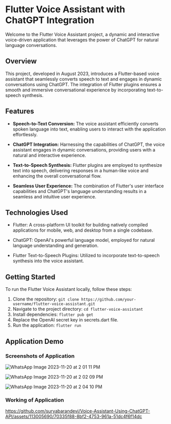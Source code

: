 

# Flutter Voice Assistant with ChatGPT Integration

Welcome to the Flutter Voice Assistant project, a dynamic and interactive voice-driven application that leverages the power of ChatGPT for natural language conversations.

## Overview

This project, developed in August 2023, introduces a Flutter-based voice assistant that seamlessly converts speech to text and engages in dynamic conversations using ChatGPT. The integration of Flutter plugins ensures a smooth and immersive conversational experience by incorporating text-to-speech synthesis.

## Features

- **Speech-to-Text Conversion:** The voice assistant efficiently converts spoken language into text, enabling users to interact with the application effortlessly.

- **ChatGPT Integration:** Harnessing the capabilities of ChatGPT, the voice assistant engages in dynamic conversations, providing users with a natural and interactive experience.

- **Text-to-Speech Synthesis:** Flutter plugins are employed to synthesize text into speech, delivering responses in a human-like voice and enhancing the overall conversational flow.

- **Seamless User Experience:** The combination of Flutter's user interface capabilities and ChatGPT's language understanding results in a seamless and intuitive user experience.

## Technologies Used

- Flutter: A cross-platform UI toolkit for building natively compiled applications for mobile, web, and desktop from a single codebase.

- ChatGPT: OpenAI's powerful language model, employed for natural language understanding and generation.

- Flutter Text-to-Speech Plugins: Utilized to incorporate text-to-speech synthesis into the voice assistant.

## Getting Started

To run the Flutter Voice Assistant locally, follow these steps:

1. Clone the repository: `git clone https://github.com/your-username/flutter-voice-assistant.git`
2. Navigate to the project directory: `cd flutter-voice-assistant`
3. Install dependencies: `flutter pub get`
4. Replace the OpenAI secret key in secrets.dart file.
5. Run the application: `flutter run`


## Application Demo
### Screenshots of Application
![WhatsApp Image 2023-11-20 at 2 01 11 PM](https://github.com/suryabarandevi/Voice-Assistant-Using-ChatGPT-API/assets/113005690/38554174-ea37-4239-a647-78fb2dace9c6)


![WhatsApp Image 2023-11-20 at 2 02 09 PM](https://github.com/suryabarandevi/Voice-Assistant-Using-ChatGPT-API/assets/113005690/0636a9f6-e560-4254-bc13-b3a0e6cf2b19)


![WhatsApp Image 2023-11-20 at 2 04 10 PM](https://github.com/suryabarandevi/Voice-Assistant-Using-ChatGPT-API/assets/113005690/86fa27ac-19bf-48f1-8f61-a7cc73c1186d)

### Working of Application


https://github.com/suryabarandevi/Voice-Assistant-Using-ChatGPT-API/assets/113005690/70335f88-8bf2-4753-961a-51dc4f6f14dc





